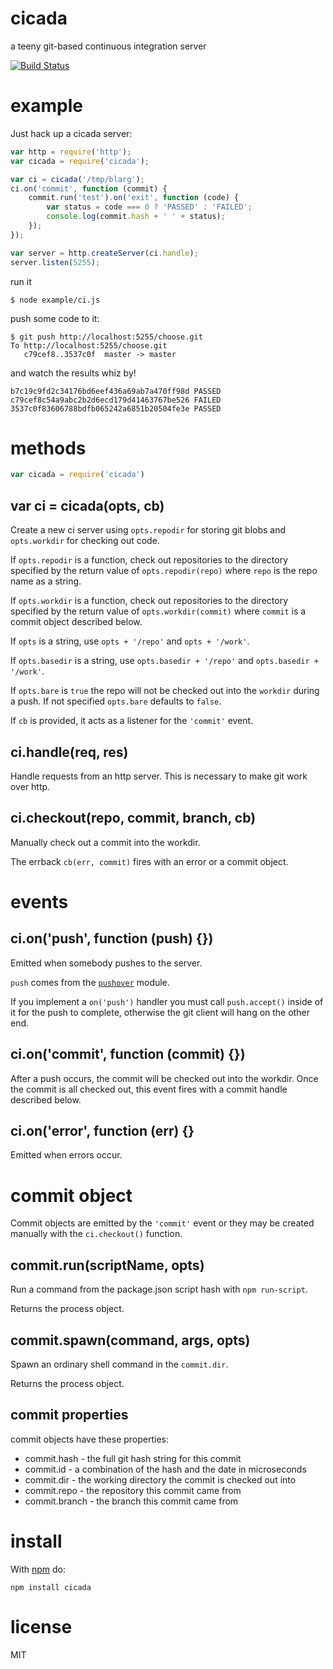 # cicada

a teeny git-based continuous integration server

[![Build Status](https://travis-ci.org/knspriggs/cicada.svg)](https://travis-ci.org/knspriggs/cicada)

# example

Just hack up a cicada server:

``` js
var http = require('http');
var cicada = require('cicada');

var ci = cicada('/tmp/blarg');
ci.on('commit', function (commit) {
    commit.run('test').on('exit', function (code) {
        var status = code === 0 ? 'PASSED' : 'FAILED';
        console.log(commit.hash + ' ' + status);
    });
});

var server = http.createServer(ci.handle);
server.listen(5255);
```

run it

```
$ node example/ci.js
```

push some code to it:

```
$ git push http://localhost:5255/choose.git
To http://localhost:5255/choose.git
   c79cef8..3537c0f  master -> master
```

and watch the results whiz by!

```
b7c19c9fd2c34176bd6eef436a69ab7a470ff98d PASSED
c79cef8c54a9abc2b2d6ecd179d41463767be526 FAILED
3537c0f83606788bdfb065242a6851b20504fe3e PASSED
```

# methods

``` js
var cicada = require('cicada')
```

## var ci = cicada(opts, cb)

Create a new ci server using `opts.repodir` for storing git blobs and
`opts.workdir` for checking out code.

If `opts.repodir` is a function, check out repositories to the directory
specified by the return value of `opts.repodir(repo)` where `repo` is the repo
name as a string.

If `opts.workdir` is a function, check out repositories to the directory
specified by the return value of `opts.workdir(commit)` where `commit` is a
commit object described below.

If `opts` is a string, use `opts + '/repo'` and `opts + '/work'`.

If `opts.basedir` is a string, use `opts.basedir + '/repo'` and `opts.basedir + '/work'`.

If `opts.bare` is `true` the repo will not be checked out into the `workdir` during a push. If not specified `opts.bare` defaults to `false`.

If `cb` is provided, it acts as a listener for the `'commit'` event.

## ci.handle(req, res)

Handle requests from an http server. This is necessary to make git work over
http.

## ci.checkout(repo, commit, branch, cb)

Manually check out a commit into the workdir.

The errback `cb(err, commit)` fires with an error or a commit object.

# events

## ci.on('push', function (push) {})

Emitted when somebody pushes to the server.

`push` comes from the [`pushover`](https://github.com/substack/pushover#reposonpush-function-push---) module.

If you implement a `on('push')` handler you must call `push.accept()` inside of it for the push to complete, otherwise the git client will hang on the other end.

## ci.on('commit', function (commit) {})

After a push occurs, the commit will be checked out into the workdir.
Once the commit is all checked out, this event fires with a commit handle
described below.

## ci.on('error', function (err) {}

Emitted when errors occur.

# commit object

Commit objects are emitted by the `'commit'` event or they may be created
manually with the `ci.checkout()` function.

## commit.run(scriptName, opts)

Run a command from the package.json script hash with `npm run-script`.

Returns the process object.

## commit.spawn(command, args, opts)

Spawn an ordinary shell command in the `commit.dir`.

Returns the process object.

## commit properties

commit objects have these properties:

* commit.hash - the full git hash string for this commit
* commit.id - a combination of the hash and the date in microseconds
* commit.dir - the working directory the commit is checked out into
* commit.repo - the repository this commit came from
* commit.branch - the branch this commit came from

# install

With [npm](http://npmjs.org) do:

```
npm install cicada
```

# license

MIT
